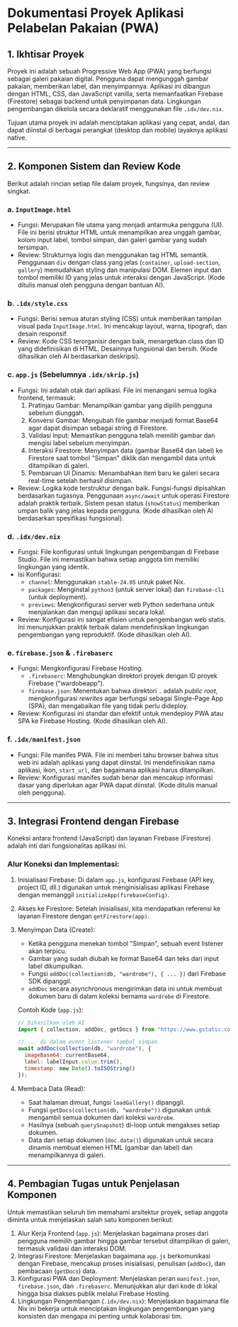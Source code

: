 # Dokumentasi Proyek Aplikasi Pelabelan Pakaian (PWA)

## 1. Ikhtisar Proyek

Proyek ini adalah sebuah Progressive Web App (PWA) yang berfungsi sebagai galeri pakaian digital. Pengguna dapat mengunggah gambar pakaian, memberikan label, dan menyimpannya. Aplikasi ini dibangun dengan HTML, CSS, dan JavaScript vanilla, serta memanfaatkan Firebase (Firestore) sebagai backend untuk penyimpanan data. Lingkungan pengembangan dikelola secara deklaratif menggunakan file `.idx/dev.nix`.

Tujuan utama proyek ini adalah menciptakan aplikasi yang cepat, andal, dan dapat diinstal di berbagai perangkat (desktop dan mobile) layaknya aplikasi native.

---

## 2. Komponen Sistem dan Review Kode

Berikut adalah rincian setiap file dalam proyek, fungsinya, dan review singkat.

### a. `InputImage.html`
- Fungsi: Merupakan file utama yang menjadi antarmuka pengguna (UI). File ini berisi struktur HTML untuk menampilkan area unggah gambar, kolom input label, tombol simpan, dan galeri gambar yang sudah tersimpan.
- Review: Strukturnya logis dan menggunakan tag HTML semantik. Penggunaan `div` dengan class yang jelas (`container`, `upload-section`, `gallery`) memudahkan styling dan manipulasi DOM. Elemen input dan tombol memiliki ID yang jelas untuk interaksi dengan JavaScript. (Kode ditulis manual oleh pengguna dengan bantuan AI).

### b. `.idx/style.css`
- Fungsi: Berisi semua aturan styling (CSS) untuk memberikan tampilan visual pada `InputImage.html`. Ini mencakup layout, warna, tipografi, dan desain responsif.
- Review: Kode CSS terorganisir dengan baik, menargetkan class dan ID yang didefinisikan di HTML. Desainnya fungsional dan bersih. (Kode dihasilkan oleh AI berdasarkan deskripsi).

### c. `app.js` (Sebelumnya `.idx/skrip.js`)
- Fungsi: Ini adalah otak dari aplikasi. File ini menangani semua logika frontend, termasuk:
    1.  Pratinjau Gambar: Menampilkan gambar yang dipilih pengguna sebelum diunggah.
    2.  Konversi Gambar: Mengubah file gambar menjadi format Base64 agar dapat disimpan sebagai string di Firestore.
    3.  Validasi Input: Memastikan pengguna telah memilih gambar dan mengisi label sebelum menyimpan.
    4.  Interaksi Firestore: Menyimpan data (gambar Base64 dan label) ke Firestore saat tombol "Simpan" diklik dan mengambil data untuk ditampilkan di galeri.
    5.  Pembaruan UI Dinamis: Menambahkan item baru ke galeri secara real-time setelah berhasil disimpan.
- Review: Logika kode terstruktur dengan baik. Fungsi-fungsi dipisahkan berdasarkan tugasnya. Penggunaan `async/await` untuk operasi Firestore adalah praktik terbaik. Sistem pesan status (`showStatus`) memberikan umpan balik yang jelas kepada pengguna. (Kode dihasilkan oleh AI berdasarkan spesifikasi fungsional).

### d. `.idx/dev.nix`
- Fungsi: File konfigurasi untuk lingkungan pengembangan di Firebase Studio. File ini memastikan bahwa setiap anggota tim memiliki lingkungan yang identik.
- Isi Konfigurasi:
    - `channel`: Menggunakan `stable-24.05` untuk paket Nix.
    - `packages`: Menginstal `python3` (untuk server lokal) dan `firebase-cli` (untuk deployment).
    - `previews`: Mengkonfigurasi server web Python sederhana untuk menjalankan dan menguji aplikasi secara lokal.
- Review: Konfigurasi ini sangat efisien untuk pengembangan web statis. Ini menunjukkan praktik terbaik dalam mendefinisikan lingkungan pengembangan yang reproduktif. (Kode dihasilkan oleh AI).

### e. `firebase.json` & `.firebaserc`
- Fungsi: Mengkonfigurasi Firebase Hosting.
    - `.firebaserc`: Menghubungkan direktori proyek dengan ID proyek Firebase ("wardobeapp").
    - `firebase.json`: Menentukan bahwa direktori `.` adalah *public root*, mengkonfigurasi *rewrites* agar berfungsi sebagai Single-Page App (SPA), dan mengabaikan file yang tidak perlu dideploy.
- Review: Konfigurasi ini standar dan efektif untuk mendeploy PWA atau SPA ke Firebase Hosting. (Kode dihasilkan oleh AI).

### f. `.idx/manifest.json`
- Fungsi: File manifes PWA. File ini memberi tahu browser bahwa situs web ini adalah aplikasi yang dapat diinstal. Ini mendefinisikan nama aplikasi, ikon, `start_url`, dan bagaimana aplikasi harus ditampilkan.
- Review: Konfigurasi manifes sudah benar dan mencakup informasi dasar yang diperlukan agar PWA dapat diinstal. (Kode ditulis manual oleh pengguna).

---

## 3. Integrasi Frontend dengan Firebase

Koneksi antara frontend (JavaScript) dan layanan Firebase (Firestore) adalah inti dari fungsionalitas aplikasi ini.

### Alur Koneksi dan Implementasi:

1.  Inisialisasi Firebase: Di dalam `app.js`, konfigurasi Firebase (API key, project ID, dll.) digunakan untuk menginisialisasi aplikasi Firebase dengan memanggil `initializeApp(firebaseConfig)`.

2. Akses ke Firestore: Setelah inisialisasi, kita mendapatkan referensi ke layanan Firestore dengan `getFirestore(app)`.

3.  Menyimpan Data (Create):
    - Ketika pengguna menekan tombol "Simpan", sebuah event listener akan terpicu.
    - Gambar yang sudah diubah ke format Base64 dan teks dari input label dikumpulkan.
    - Fungsi `addDoc(collection(db, "wardrobe"), { ... })` dari Firebase SDK dipanggil.
    - `addDoc` secara asynchronous mengirimkan data ini untuk membuat dokumen baru di dalam koleksi bernama `wardrobe` di Firestore.

    Contoh Kode (`app.js`):
    ```javascript
    // Dihasilkan oleh AI
    import { collection, addDoc, getDocs } from "https://www.gstatic.com/firebasejs/10.12.2/firebase-firestore.js";

    // ... di dalam event listener tombol simpan
    await addDoc(collection(db, "wardrobe"), {
      imageBase64: currentBase64,
      label: labelInput.value.trim(),
      timestamp: new Date().toISOString()
    });
    ```

4.  Membaca Data (Read):
    - Saat halaman dimuat, fungsi `loadGallery()` dipanggil.
    - Fungsi `getDocs(collection(db, "wardrobe"))` digunakan untuk mengambil semua dokumen dari koleksi `wardrobe`.
    - Hasilnya (sebuah `querySnapshot`) di-loop untuk mengakses setiap dokumen.
    - Data dari setiap dokumen (`doc.data()`) digunakan untuk secara dinamis membuat elemen HTML (gambar dan label) dan menampilkannya di galeri.

---

## 4. Pembagian Tugas untuk Penjelasan Komponen

Untuk memastikan seluruh tim memahami arsitektur proyek, setiap anggota diminta untuk menjelaskan salah satu komponen berikut:

1.  Alur Kerja Frontend (`app.js`): Menjelaskan bagaimana proses dari pengguna memilih gambar hingga gambar tersebut ditampilkan di galeri, termasuk validasi dan interaksi DOM.
2.  Integrasi Firestore: Menjelaskan bagaimana `app.js` berkomunikasi dengan Firebase, mencakup proses inisialisasi, penulisan (`addDoc`), dan pembacaan (`getDocs`) data.
3.  Konfigurasi PWA dan Deployment: Menjelaskan peran `manifest.json`, `firebase.json`, dan `.firebaserc`. Menunjukkan alur dari kode di lokal hingga bisa diakses publik melalui Firebase Hosting.
4.  Lingkungan Pengembangan (`.idx/dev.nix`): Menjelaskan bagaimana file Nix ini bekerja untuk menciptakan lingkungan pengembangan yang konsisten dan mengapa ini penting untuk kolaborasi tim.